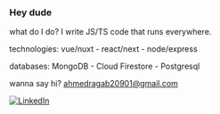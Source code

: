 ### Hey dude

what do I do?
I write JS/TS code that runs everywhere.

technologies: vue/nuxt - react/next - node/express

databases: MongoDB - Cloud Firestore - Postgresql

wanna say hi? ahmedragab20901@gmail.com

[![LinkedIn](https://img.shields.io/badge/-LinkedIn-blue?style=flat-square&logo=Linkedin&logoColor=white&link=https://www.linkedin.com/in/ahmed-ragab-bb75541b3)](https://www.linkedin.com/in/ahmed-ragab-bb75541b3)
